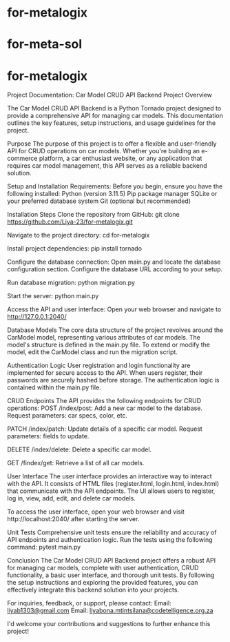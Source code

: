 # for-metalogix
# for-meta-sol
# for-metalogix
Project Documentation: Car Model CRUD API Backend
Project Overview

The Car Model CRUD API Backend is a Python Tornado project designed to provide a comprehensive API for managing car models. This documentation outlines the key features, setup instructions, and usage guidelines for the project.

Purpose
The purpose of this project is to offer a flexible and user-friendly API for CRUD operations on car models. Whether you're building an e-commerce platform, a car enthusiast website, or any application that requires car model management, this API serves as a reliable backend solution.

Setup and Installation
Requirements:
Before you begin, ensure you have the following installed:
Python (version 3.11.5)
Pip package manager
SQLite or your preferred database system
Git (optional but recommended)

Installation Steps
Clone the repository from GitHub:
git clone https://github.com/Liya-23/for-metalogix.git

Navigate to the project directory:
cd for-metalogix

Install project dependencies:
pip install tornado

Configure the database connection:
Open main.py and locate the database configuration section.
Configure the database URL according to your setup.

Run database migration:
python migration.py

Start the server:
python main.py

Access the API and user interface:
Open your web browser and navigate to http://127.0.0.1:2040/


Database Models
The core data structure of the project revolves around the CarModel model, representing various attributes of car models. The model's structure is defined in the main.py file. To extend or modify the model, edit the CarModel class and run the migration script.

Authentication Logic
User registration and login functionality are implemented for secure access to the API. When users register, their passwords are securely hashed before storage. The authentication logic is contained within the main.py file.

CRUD Endpoints
The API provides the following endpoints for CRUD operations:
POST /index/post:
Add a new car model to the database.
Request parameters: car specs, color, etc.

PATCH /index/patch:
Update details of a specific car model.
Request parameters: fields to update.

DELETE /index/delete:
Delete a specific car model.

GET /findex/get:
Retrieve a list of all car models.

User Interface
The user interface provides an interactive way to interact with the API. It consists of HTML files (register.html, login.html, index.html) that communicate with the API endpoints. The UI allows users to register, log in, view, add, edit, and delete car models.

To access the user interface, open your web browser and visit http://localhost:2040/ after starting the server.

Unit Tests
Comprehensive unit tests ensure the reliability and accuracy of API endpoints and authentication logic. Run the tests using the following command:
pytest main.py

Conclusion
The Car Model CRUD API Backend project offers a robust API for managing car models, complete with user authentication, CRUD functionality, a basic user interface, and thorough unit tests. By following the setup instructions and exploring the provided features, you can effectively integrate this backend solution into your projects.

For inquiries, feedback, or support, please contact:
Email: liyab1303@gmail.com
Email: liyabona.mtintsilana@codetelligence.org.za

I'd welcome your contributions and suggestions to further enhance this project!